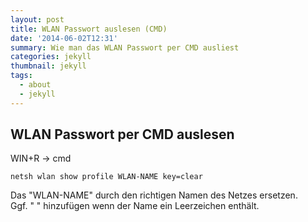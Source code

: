 ```yaml
---
layout: post
title: WLAN Passwort auslesen (CMD)
date: '2014-06-02T12:31'
summary: Wie man das WLAN Passwort per CMD ausliest
categories: jekyll
thumbnail: jekyll
tags:
  - about
  - jekyll
---
```


## WLAN Passwort per CMD auslesen

WIN+R -> cmd
```
netsh wlan show profile WLAN-NAME key=clear
```
Das "WLAN-NAME" durch den richtigen Namen des Netzes ersetzen.<br>
Ggf. " " hinzufügen wenn der Name ein Leerzeichen enthält.

